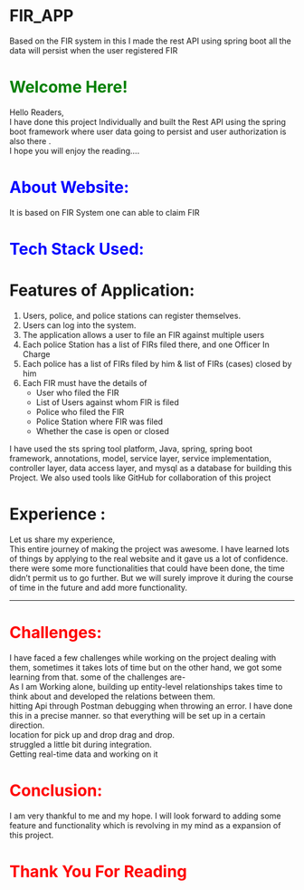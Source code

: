 # FIR_APP
Based on the FIR system in this I made the rest API using spring boot all the data will persist when the user registered FIR 

# <span style="color:green"> Welcome Here!</span>

Hello Readers,<br>
 I have done this project Individually and built the Rest API using the spring boot framework  where user data going to persist and user authorization is also there  .<br>  I hope you will enjoy the reading….

# <span style="color:blue"> About Website: </span>

It is based on FIR System one can able to claim FIR 
# <span style="color:blue"> Tech Stack Used: </span>

# Features of Application:
1. Users, police, and police stations can register themselves.
2. Users can log into the system.
3. The application allows a user to file an FIR against multiple users
4. Each police Station has a list of FIRs filed there, and one Officer In Charge  
5. Each police has a list of FIRs filed by him &  list of FIRs (cases) closed by him
6. Each FIR must have the details of 
    - User who filed the FIR
    - List of Users against whom FIR is filed
    - Police who filed the FIR
    - Police Station where FIR was filed
    - Whether the case is open or closed


I have used the sts spring tool platform, Java, spring, spring boot framework, annotations, model, service layer, service implementation, controller layer, data access layer, and mysql as a database for building this Project. We also used tools like GitHub for collaboration of this project

# <span style="colorblue"> Experience : </span>

Let us share my experience,<br>
This entire journey of making the project was awesome. I have learned lots of things by applying to the real website and it gave us a lot of confidence. there were some more functionalities that could have been done, the time didn’t permit us to go further. But we will surely improve it during the course of time in the future and add more functionality.




 <hr>



# <span style="color:red">Challenges: </span>
I have faced a few challenges while working on the project dealing with them, sometimes it takes lots of time but on the other hand, we got some learning from that. some of the challenges are-<br>
As I am Working alone, building up entity-level relationships takes time to think about and developed the relations between them.<br>
hitting Api through Postman debugging when throwing an error. I have done this in a precise manner. so that everything will be set up in a certain direction.<br>
location for pick up and drop drag and drop. <br>
 struggled a little bit during integration.<br> 
Getting  real-time data and working on it <br>


# <span style="color:red">Conclusion: </span>
I am very thankful to me and my hope. I will look forward to adding some feature and functionality which is revolving in my mind as a expansion of this project.


# <span style="color:red"> Thank You For Reading </span>
